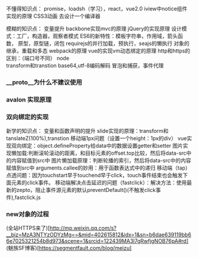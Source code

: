 
不懂得知识点：
promise，loadsh（学习），react，vue2.0
iview中notice组件实现的原理
CSS3动画
去设计一个编译器


模糊的知识点：
变量提升
backbone实现mvc的原理
jQuery的实现原理
设计模式：工厂，构造器，观察者模式
ES6的新特性：模板字符串，作用域，箭头函数，
原型，原型链，闭包
requirejs的并行加载，预执行，seajs的懒执行
对象的继承，重载和多态
webpack的原理
vue的实现vm动态绑定的原理
http和https的区别：（端口号不同）
node  
transform和transtion
base64,utf-8编码解码
冒泡和捕获，事件代理
### __proto__为什么不建议使用
### avalon 实现原理
### 双向绑定的实现

新学的知识点：
变量和函数声明的提升
slide实现的原理：transform和tanslateZ(100%),transtion
移动端1px问题（设置一个height：1px的div）
vue实现双向绑定：object.defineProperty给data中的数据设置getter和setter
图片实现懒加载:判断滚轮滚动的距离，和目标元素的offset.top比较，然后将data-src中的内容赋值到src中
图片懒加载原理：判断轮播的索引，然后将data-src中的内容赋值到src中
arguments.callee的妙用：用于函数表达式中的递归
移动端（tap）点透问题：因为touchstart早于touchend早于click，touch事件结束也会触发下面元素的click事件。
移动端解决点击延迟的问题（fastclick）：解决方法：使用最新的zepto，阻止事件源元素的默认preventDefault()(不触发click事件),fastclick.js
### new对象的过程



(全站HTTPS来了)[http://mp.weixin.qq.com/s?__biz=MzA3NTYzODYzMg==&mid=402615812&idx=1&sn=b6dae639119bb66e7025321254b8d973&scene=1&srcid=122439MA3l7gRwfjgNOB76pA#rd]
(魅族SF博客)[https://segmentfault.com/blog/meizu]
